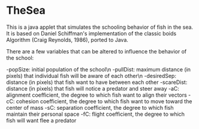 # TheSea

This is a java applet that simulates the schooling behavior of fish in the sea. It is based on Daniel Schiffman's implementation of the classic boids Algorithm (Craig Reynolds, 1986), ported to Java.

There are a few variables that can be altered to influence the behavior of the school:

-popSize: initial population of the school\n
-pullDist: maximum distance (in pixels) that individual fish will be aware of each other\n
-desiredSep: distance (in pixels) that fish want to have between each other
-scareDist: distance (in pixels) that fish will notice a predator and steer away
-aC: alignment coefficient, the degree to which fish want to align their vectors
-cC: cohesion coefficient, the degree to which fish want to move toward the center of mass
-sC: separation coefficient, the degree to which fish maintain their personal space
-fC: flight coefficient, the degree to which fish will want flee a predator